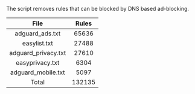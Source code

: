 The script removes rules that can be blocked by DNS based ad-blocking.


| File | Rules |
|:----:|:-----:|
| adguard_ads.txt | 65636 |
| easylist.txt | 27488 |
| adguard_privacy.txt | 27610 |
| easyprivacy.txt | 6304 |
| adguard_mobile.txt | 5097 |
| Total | 132135 |